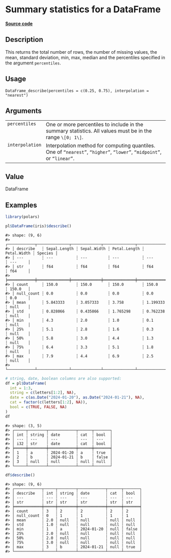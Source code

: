 

# Summary statistics for a DataFrame

[**Source code**](https://github.com/pola-rs/r-polars/tree/main/R/dataframe__frame.R#L1509)

## Description

This returns the total number of rows, the number of missing values, the
mean, standard deviation, min, max, median and the percentiles specified
in the argument <code>percentiles</code>.

## Usage

<pre><code class='language-R'>DataFrame_describe(percentiles = c(0.25, 0.75), interpolation = "nearest")
</code></pre>

## Arguments

<table>
<tr>
<td style="white-space: nowrap; font-family: monospace; vertical-align: top">
<code id="DataFrame_describe_:_percentiles">percentiles</code>
</td>
<td>
One or more percentiles to include in the summary statistics. All values
must be in the range <code style="white-space: pre;">\[0; 1\]</code>.
</td>
</tr>
<tr>
<td style="white-space: nowrap; font-family: monospace; vertical-align: top">
<code id="DataFrame_describe_:_interpolation">interpolation</code>
</td>
<td>
Interpolation method for computing quantiles. One of
<code>“nearest”</code>, <code>“higher”</code>, <code>“lower”</code>,
<code>“midpoint”</code>, or <code>“linear”</code>.
</td>
</tr>
</table>

## Value

DataFrame

## Examples

``` r
library(polars)

pl$DataFrame(iris)$describe()
```

    #> shape: (9, 6)
    #> ┌────────────┬──────────────┬─────────────┬──────────────┬─────────────┬─────────┐
    #> │ describe   ┆ Sepal.Length ┆ Sepal.Width ┆ Petal.Length ┆ Petal.Width ┆ Species │
    #> │ ---        ┆ ---          ┆ ---         ┆ ---          ┆ ---         ┆ ---     │
    #> │ str        ┆ f64          ┆ f64         ┆ f64          ┆ f64         ┆ f64     │
    #> ╞════════════╪══════════════╪═════════════╪══════════════╪═════════════╪═════════╡
    #> │ count      ┆ 150.0        ┆ 150.0       ┆ 150.0        ┆ 150.0       ┆ 150.0   │
    #> │ null_count ┆ 0.0          ┆ 0.0         ┆ 0.0          ┆ 0.0         ┆ 0.0     │
    #> │ mean       ┆ 5.843333     ┆ 3.057333    ┆ 3.758        ┆ 1.199333    ┆ null    │
    #> │ std        ┆ 0.828066     ┆ 0.435866    ┆ 1.765298     ┆ 0.762238    ┆ null    │
    #> │ min        ┆ 4.3          ┆ 2.0         ┆ 1.0          ┆ 0.1         ┆ null    │
    #> │ 25%        ┆ 5.1          ┆ 2.8         ┆ 1.6          ┆ 0.3         ┆ null    │
    #> │ 50%        ┆ 5.8          ┆ 3.0         ┆ 4.4          ┆ 1.3         ┆ null    │
    #> │ 75%        ┆ 6.4          ┆ 3.3         ┆ 5.1          ┆ 1.8         ┆ null    │
    #> │ max        ┆ 7.9          ┆ 4.4         ┆ 6.9          ┆ 2.5         ┆ null    │
    #> └────────────┴──────────────┴─────────────┴──────────────┴─────────────┴─────────┘

``` r
# string, date, boolean columns are also supported:
df = pl$DataFrame(
  int = 1:3,
  string = c(letters[1:2], NA),
  date = c(as.Date("2024-01-20"), as.Date("2024-01-21"), NA),
  cat = factor(c(letters[1:2], NA)),
  bool = c(TRUE, FALSE, NA)
)
df
```

    #> shape: (3, 5)
    #> ┌─────┬────────┬────────────┬──────┬───────┐
    #> │ int ┆ string ┆ date       ┆ cat  ┆ bool  │
    #> │ --- ┆ ---    ┆ ---        ┆ ---  ┆ ---   │
    #> │ i32 ┆ str    ┆ date       ┆ cat  ┆ bool  │
    #> ╞═════╪════════╪════════════╪══════╪═══════╡
    #> │ 1   ┆ a      ┆ 2024-01-20 ┆ a    ┆ true  │
    #> │ 2   ┆ b      ┆ 2024-01-21 ┆ b    ┆ false │
    #> │ 3   ┆ null   ┆ null       ┆ null ┆ null  │
    #> └─────┴────────┴────────────┴──────┴───────┘

``` r
df$describe()
```

    #> shape: (9, 6)
    #> ┌────────────┬─────┬────────┬────────────┬──────┬───────┐
    #> │ describe   ┆ int ┆ string ┆ date       ┆ cat  ┆ bool  │
    #> │ ---        ┆ --- ┆ ---    ┆ ---        ┆ ---  ┆ ---   │
    #> │ str        ┆ str ┆ str    ┆ str        ┆ str  ┆ str   │
    #> ╞════════════╪═════╪════════╪════════════╪══════╪═══════╡
    #> │ count      ┆ 3   ┆ 2      ┆ 2          ┆ 2    ┆ 2     │
    #> │ null_count ┆ 0   ┆ 1      ┆ 1          ┆ 1    ┆ 1     │
    #> │ mean       ┆ 2.0 ┆ null   ┆ null       ┆ null ┆ null  │
    #> │ std        ┆ 1.0 ┆ null   ┆ null       ┆ null ┆ null  │
    #> │ min        ┆ 1   ┆ a      ┆ 2024-01-20 ┆ null ┆ false │
    #> │ 25%        ┆ 2.0 ┆ null   ┆ null       ┆ null ┆ null  │
    #> │ 50%        ┆ 2.0 ┆ null   ┆ null       ┆ null ┆ null  │
    #> │ 75%        ┆ 3.0 ┆ null   ┆ null       ┆ null ┆ null  │
    #> │ max        ┆ 3   ┆ b      ┆ 2024-01-21 ┆ null ┆ true  │
    #> └────────────┴─────┴────────┴────────────┴──────┴───────┘
